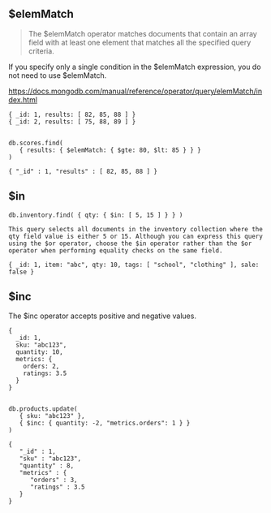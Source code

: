 ## $elemMatch
> The $elemMatch operator matches documents that contain an array field with at least one element that matches all the specified query criteria.

If you specify only a single <query> condition in the $elemMatch expression, you do not need to use $elemMatch.

https://docs.mongodb.com/manual/reference/operator/query/elemMatch/index.html

```
{ _id: 1, results: [ 82, 85, 88 ] }
{ _id: 2, results: [ 75, 88, 89 ] }


db.scores.find(
   { results: { $elemMatch: { $gte: 80, $lt: 85 } } }
)

{ "_id" : 1, "results" : [ 82, 85, 88 ] }
```

## $in

```
db.inventory.find( { qty: { $in: [ 5, 15 ] } } )

This query selects all documents in the inventory collection where the qty field value is either 5 or 15. Although you can express this query using the $or operator, choose the $in operator rather than the $or operator when performing equality checks on the same field.

{ _id: 1, item: "abc", qty: 10, tags: [ "school", "clothing" ], sale: false }
```

## $inc
The $inc operator accepts positive and negative values.
```
{
  _id: 1,
  sku: "abc123",
  quantity: 10,
  metrics: {
    orders: 2,
    ratings: 3.5
  }
}


db.products.update(
   { sku: "abc123" },
   { $inc: { quantity: -2, "metrics.orders": 1 } }
)

{
   "_id" : 1,
   "sku" : "abc123",
   "quantity" : 8,
   "metrics" : {
      "orders" : 3,
      "ratings" : 3.5
   }
}
```





